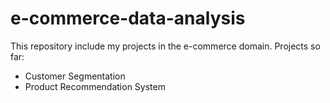 # e-commerce-data-analysis

This repository include my projects in the e-commerce domain.
Projects so far:
- Customer Segmentation
- Product Recommendation System
